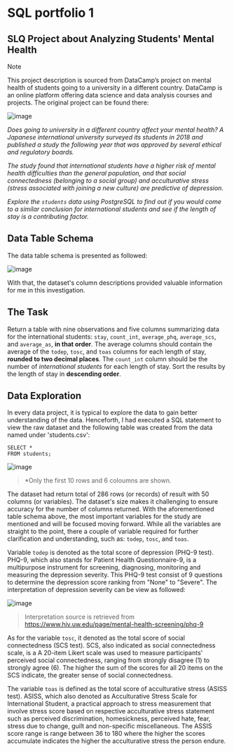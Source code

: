 # SQL portfolio 1
## SLQ Project about Analyzing Students' Mental Health

> [!NOTE]
> This project description is sourced from DataCamp’s project on mental health of students going to a university in a different country. DataCamp is an online platform offering data science and data analysis courses and projects. The original project can be found there:

![image](https://github.com/user-attachments/assets/987c1097-b0c8-43ff-8788-48c0e3aec090)

_Does going to university in a different country affect your mental health? A Japanese international university surveyed its students in 2018 and published a study the following year that was approved by several ethical and regulatory boards._

_The study found that international students have a higher risk of mental health difficulties than the general population, and that social connectedness (belonging to a social group) and acculturative stress (stress associated with joining a new culture) are predictive of depression._

_Explore the `students` data using PostgreSQL to find out if you would come to a similar conclusion for international students and see if the length of stay is a contributing factor._

## Data Table Schema
The data table schema is presented as followed:

![image](https://github.com/user-attachments/assets/46a7f10f-f50d-4eda-ad75-3049bdc6607b)

With that, the dataset's column descriptions provided valuable information for me in this investigation.

## The Task
Return a table with nine observations and five columns summarizing data for the international students: `stay`, `count_int`, `average_phq`, `average_scs`, and `average_as`, **in that order**. The average columns should contain the average of the `todep`, `tosc`, and `toas` columns for each length of stay, **rounded to two decimal places**. The `count_int` column should be the number of _international students_ for each length of stay. Sort the results by the length of stay in **descending order**.

## Data Exploration
In every data project, it is typical to explore the data to gain better understanding of the data. Henceforth, I had executed a SQL statement to view the raw dataset and the following table was created from the data named under 'students.csv':
```
SELECT * 
FROM students;
```
![image](https://github.com/user-attachments/assets/e4d85db5-33a1-43b4-a7f3-96974672ed60)
> *Only the first 10 rows and 6 coloumns are shown.

The dataset had return total of 286 rows (or records) of result with 50 columns (or variables). The dataset's size makes it challenging to ensure accuracy for the number of columns returned. With the aforementioned table schema above, the most important variables for the study are mentioned and will be focused moving forward. While all the variables are straight to the point, there a couple of variable required for further clarification and understanding, such as: `todep`, `tosc`, and `toas`.

Variable `todep` is denoted as the total score of depression (PHQ-9 test). PHQ-9, which also stands for Patient Health Questionnaire-9, is a multipurpose instrument for screening, diagnosing, monitoring and measuring the depression severity. This PHQ-9 test consist of 9 questions to determine the depression score ranking from "None" to "Severe". The interpretation of depression severity can be view as followed:

![image](https://github.com/user-attachments/assets/585419ba-1b89-449f-b5cd-317e1f91a3d5)
> Interpretation source is retrieved from https://www.hiv.uw.edu/page/mental-health-screening/phq-9

As for the variable `tosc`, it denoted as the total score of social connectedness (SCS test). SCS, also indicated as social connectedness scale, is a A 20-item Likert scale was used to measure participants' perceived social connectedness, ranging from strongly disagree (1) to strongly agree (6). The higher the sum of the scores for all 20 items on the SCS indicate, the greater sense of social connectedness.

The variable `toas` is defined as the total score of acculturative stress (ASISS test). ASISS, which also denoted as Acculturative Stress Scale for International Student, a practical approach to stress measurement that involve stress score based on respective acculturative stress statement such as perceived discrimination, homesickness, perceived hate, fear, stress due to change, guilt and non-specific miscellaneous. The ASSIS score range is range between 36 to 180 where the higher the scores accumulate indicates the higher the acculturative stress the person endure.










